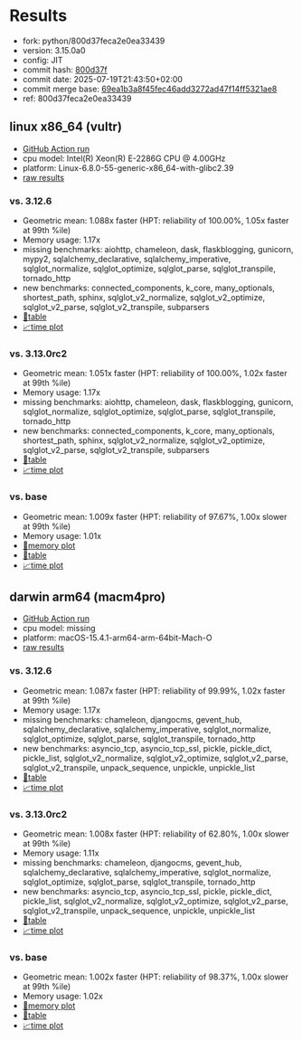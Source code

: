 # Results

- fork: python/800d37feca2e0ea33439
- version: 3.15.0a0
- config: JIT
- commit hash: [800d37f](https://github.com/python/cpython/commit/800d37f)
- commit date: 2025-07-19T21:43:50+02:00
- commit merge base: [69ea1b3a8f45fec46add3272ad47f14ff5321ae8](https://github.com/python/cpython/commit/69ea1b3a8f45fec46add3272ad47f14ff5321ae8)
- ref: 800d37feca2e0ea33439

## linux x86_64 (vultr)

- [GitHub Action run](https://github.com/facebookexperimental/free-threading-benchmarking/actions/runs/16394127171)
- cpu model: Intel(R) Xeon(R) E-2286G CPU @ 4.00GHz
- platform: Linux-6.8.0-55-generic-x86_64-with-glibc2.39
- [raw results](bm-20250719-vultr-x86_64-python-800d37feca2e0ea33439-3.15.0a0-800d37f.json)

### vs. 3.12.6

- Geometric mean: 1.088x faster (HPT: reliability of 100.00%, 1.05x faster at 99th %ile)
- Memory usage: 1.17x
- missing benchmarks: aiohttp, chameleon, dask, flaskblogging, gunicorn, mypy2, sqlalchemy_declarative, sqlalchemy_imperative, sqlglot_normalize, sqlglot_optimize, sqlglot_parse, sqlglot_transpile, tornado_http
- new benchmarks: connected_components, k_core, many_optionals, shortest_path, sphinx, sqlglot_v2_normalize, sqlglot_v2_optimize, sqlglot_v2_parse, sqlglot_v2_transpile, subparsers
- [📄table](bm-20250719-vultr-x86_64-python-800d37feca2e0ea33439-3.15.0a0-800d37f-vs-3.12.6.md)
- [📈time plot](bm-20250719-vultr-x86_64-python-800d37feca2e0ea33439-3.15.0a0-800d37f-vs-3.12.6.svg)

### vs. 3.13.0rc2

- Geometric mean: 1.051x faster (HPT: reliability of 100.00%, 1.02x faster at 99th %ile)
- Memory usage: 1.17x
- missing benchmarks: aiohttp, chameleon, dask, flaskblogging, gunicorn, sqlglot_normalize, sqlglot_optimize, sqlglot_parse, sqlglot_transpile, tornado_http
- new benchmarks: connected_components, k_core, many_optionals, shortest_path, sphinx, sqlglot_v2_normalize, sqlglot_v2_optimize, sqlglot_v2_parse, sqlglot_v2_transpile, subparsers
- [📄table](bm-20250719-vultr-x86_64-python-800d37feca2e0ea33439-3.15.0a0-800d37f-vs-3.13.0rc2.md)
- [📈time plot](bm-20250719-vultr-x86_64-python-800d37feca2e0ea33439-3.15.0a0-800d37f-vs-3.13.0rc2.svg)

### vs. base

- Geometric mean: 1.009x faster (HPT: reliability of 97.67%, 1.00x slower at 99th %ile)
- Memory usage: 1.01x
- [🧠memory plot](bm-20250719-vultr-x86_64-python-800d37feca2e0ea33439-3.15.0a0-800d37f-vs-base-mem.svg)
- [📄table](bm-20250719-vultr-x86_64-python-800d37feca2e0ea33439-3.15.0a0-800d37f-vs-base.md)
- [📈time plot](bm-20250719-vultr-x86_64-python-800d37feca2e0ea33439-3.15.0a0-800d37f-vs-base.svg)

## darwin arm64 (macm4pro)

- [GitHub Action run](https://github.com/facebookexperimental/free-threading-benchmarking/actions/runs/16394127171)
- cpu model: missing
- platform: macOS-15.4.1-arm64-arm-64bit-Mach-O
- [raw results](bm-20250719-macm4pro-arm64-python-800d37feca2e0ea33439-3.15.0a0-800d37f.json)

### vs. 3.12.6

- Geometric mean: 1.087x faster (HPT: reliability of 99.99%, 1.02x faster at 99th %ile)
- Memory usage: 1.17x
- missing benchmarks: chameleon, djangocms, gevent_hub, sqlalchemy_declarative, sqlalchemy_imperative, sqlglot_normalize, sqlglot_optimize, sqlglot_parse, sqlglot_transpile, tornado_http
- new benchmarks: asyncio_tcp, asyncio_tcp_ssl, pickle, pickle_dict, pickle_list, sqlglot_v2_normalize, sqlglot_v2_optimize, sqlglot_v2_parse, sqlglot_v2_transpile, unpack_sequence, unpickle, unpickle_list
- [📄table](bm-20250719-macm4pro-arm64-python-800d37feca2e0ea33439-3.15.0a0-800d37f-vs-3.12.6.md)
- [📈time plot](bm-20250719-macm4pro-arm64-python-800d37feca2e0ea33439-3.15.0a0-800d37f-vs-3.12.6.svg)

### vs. 3.13.0rc2

- Geometric mean: 1.008x faster (HPT: reliability of 62.80%, 1.00x slower at 99th %ile)
- Memory usage: 1.11x
- missing benchmarks: chameleon, djangocms, gevent_hub, sqlalchemy_declarative, sqlalchemy_imperative, sqlglot_normalize, sqlglot_optimize, sqlglot_parse, sqlglot_transpile, tornado_http
- new benchmarks: asyncio_tcp, asyncio_tcp_ssl, pickle, pickle_dict, pickle_list, sqlglot_v2_normalize, sqlglot_v2_optimize, sqlglot_v2_parse, sqlglot_v2_transpile, unpack_sequence, unpickle, unpickle_list
- [📄table](bm-20250719-macm4pro-arm64-python-800d37feca2e0ea33439-3.15.0a0-800d37f-vs-3.13.0rc2.md)
- [📈time plot](bm-20250719-macm4pro-arm64-python-800d37feca2e0ea33439-3.15.0a0-800d37f-vs-3.13.0rc2.svg)

### vs. base

- Geometric mean: 1.002x faster (HPT: reliability of 98.37%, 1.00x slower at 99th %ile)
- Memory usage: 1.02x
- [🧠memory plot](bm-20250719-macm4pro-arm64-python-800d37feca2e0ea33439-3.15.0a0-800d37f-vs-base-mem.svg)
- [📄table](bm-20250719-macm4pro-arm64-python-800d37feca2e0ea33439-3.15.0a0-800d37f-vs-base.md)
- [📈time plot](bm-20250719-macm4pro-arm64-python-800d37feca2e0ea33439-3.15.0a0-800d37f-vs-base.svg)

